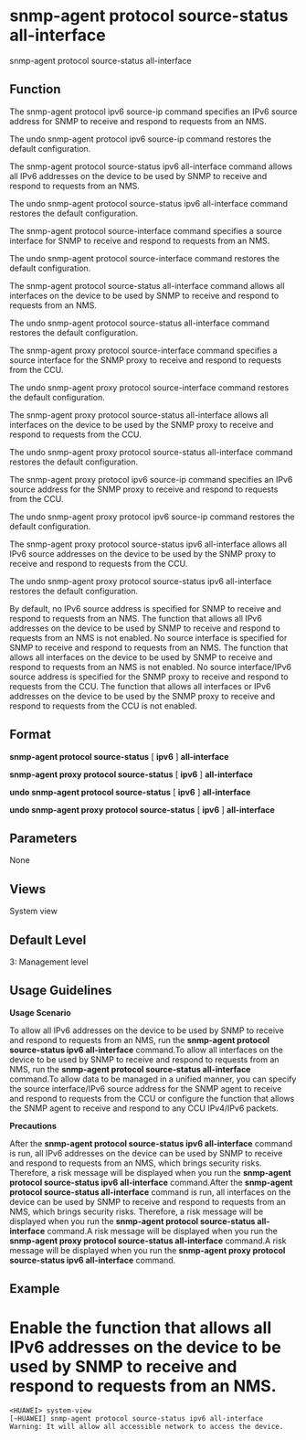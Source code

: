 snmp-agent protocol source-status all-interface
===============================================

snmp-agent protocol source-status all-interface

Function
--------



The snmp-agent protocol ipv6 source-ip command specifies an IPv6 source address for SNMP to receive and respond to requests from an NMS.

The undo snmp-agent protocol ipv6 source-ip command restores the default configuration.

The snmp-agent protocol source-status ipv6 all-interface command allows all IPv6 addresses on the device to be used by SNMP to receive and respond to requests from an NMS.

The undo snmp-agent protocol source-status ipv6 all-interface command restores the default configuration.

The snmp-agent protocol source-interface command specifies a source interface for SNMP to receive and respond to requests from an NMS.

The undo snmp-agent protocol source-interface command restores the default configuration.

The snmp-agent protocol source-status all-interface command allows all interfaces on the device to be used by SNMP to receive and respond to requests from an NMS.

The undo snmp-agent protocol source-status all-interface command restores the default configuration.

The snmp-agent proxy protocol source-interface command specifies a source interface for the SNMP proxy to receive and respond to requests from the CCU.

The undo snmp-agent proxy protocol source-interface command restores the default configuration.

The snmp-agent proxy protocol source-status all-interface allows all interfaces on the device to be used by the SNMP proxy to receive and respond to requests from the CCU.

The undo snmp-agent proxy protocol source-status all-interface command restores the default configuration.

The snmp-agent proxy protocol ipv6 source-ip command specifies an IPv6 source address for the SNMP proxy to receive and respond to requests from the CCU.

The undo snmp-agent proxy protocol ipv6 source-ip command restores the default configuration.

The snmp-agent proxy protocol source-status ipv6 all-interface allows all IPv6 source addresses on the device to be used by the SNMP proxy to receive and respond to requests from the CCU.

The undo snmp-agent proxy protocol source-status ipv6 all-interface restores the default configuration.



By default, no IPv6 source address is specified for SNMP to receive and respond to requests from an NMS. The function that allows all IPv6 addresses on the device to be used by SNMP to receive and respond to requests from an NMS is not enabled. No source interface is specified for SNMP to receive and respond to requests from an NMS. The function that allows all interfaces on the device to be used by SNMP to receive and respond to requests from an NMS is not enabled. No source interface/IPv6 source address is specified for the SNMP proxy to receive and respond to requests from the CCU. The function that allows all interfaces or IPv6 addresses on the device to be used by the SNMP proxy to receive and respond to requests from the CCU is not enabled.


Format
------

**snmp-agent protocol source-status** [ **ipv6** ] **all-interface**

**snmp-agent proxy protocol source-status** [ **ipv6** ] **all-interface**

**undo snmp-agent protocol source-status** [ **ipv6** ] **all-interface**

**undo snmp-agent proxy protocol source-status** [ **ipv6** ] **all-interface**


Parameters
----------

None

Views
-----

System view


Default Level
-------------

3: Management level


Usage Guidelines
----------------

**Usage Scenario**



To allow all IPv6 addresses on the device to be used by SNMP to receive and respond to requests from an NMS, run the **snmp-agent protocol source-status ipv6 all-interface** command.To allow all interfaces on the device to be used by SNMP to receive and respond to requests from an NMS, run the **snmp-agent protocol source-status all-interface** command.To allow data to be managed in a unified manner, you can specify the source interface/IPv6 source address for the SNMP agent to receive and respond to requests from the CCU or configure the function that allows the SNMP agent to receive and respond to any CCU IPv4/IPv6 packets.



**Precautions**



After the **snmp-agent protocol source-status ipv6 all-interface** command is run, all IPv6 addresses on the device can be used by SNMP to receive and respond to requests from an NMS, which brings security risks. Therefore, a risk message will be displayed when you run the **snmp-agent protocol source-status ipv6 all-interface** command.After the **snmp-agent protocol source-status all-interface** command is run, all interfaces on the device can be used by SNMP to receive and respond to requests from an NMS, which brings security risks. Therefore, a risk message will be displayed when you run the **snmp-agent protocol source-status all-interface** command.A risk message will be displayed when you run the **snmp-agent proxy protocol source-status all-interface** command.A risk message will be displayed when you run the **snmp-agent proxy protocol source-status ipv6 all-interface** command.




Example
-------

# Enable the function that allows all IPv6 addresses on the device to be used by SNMP to receive and respond to requests from an NMS.
```
<HUAWEI> system-view
[~HUAWEI] snmp-agent protocol source-status ipv6 all-interface
Warning: It will allow all accessible network to access the device.

```